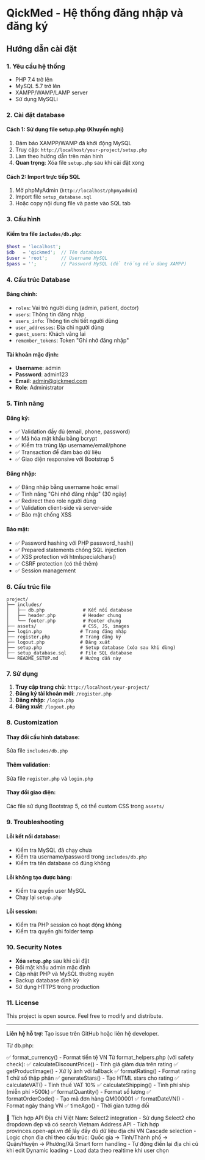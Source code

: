 # QickMed - Hệ thống đăng nhập và đăng ký

## Hướng dẫn cài đặt

### 1. Yêu cầu hệ thống

- PHP 7.4 trở lên
- MySQL 5.7 trở lên
- XAMPP/WAMP/LAMP server
- Sử dụng MySQLi

### 2. Cài đặt database

#### Cách 1: Sử dụng file setup.php (Khuyến nghị)

1. Đảm bảo XAMPP/WAMP đã khởi động MySQL
2. Truy cập: `http://localhost/your-project/setup.php`
3. Làm theo hướng dẫn trên màn hình
4. **Quan trọng**: Xóa file `setup.php` sau khi cài đặt xong

#### Cách 2: Import trực tiếp SQL

1. Mở phpMyAdmin (`http://localhost/phpmyadmin`)
2. Import file `setup_database.sql`
3. Hoặc copy nội dung file và paste vào SQL tab

### 3. Cấu hình

#### Kiểm tra file `includes/db.php`:

```php
$host = 'localhost';
$db   = 'qickmed';  // Tên database
$user = 'root';     // Username MySQL
$pass = '';         // Password MySQL (để trống nếu dùng XAMPP)
```

### 4. Cấu trúc Database

#### Bảng chính:

- `roles`: Vai trò người dùng (admin, patient, doctor)
- `users`: Thông tin đăng nhập
- `users_info`: Thông tin chi tiết người dùng
- `user_addresses`: Địa chỉ người dùng
- `guest_users`: Khách vãng lai
- `remember_tokens`: Token "Ghi nhớ đăng nhập"

#### Tài khoản mặc định:

- **Username**: admin
- **Password**: admin123
- **Email**: admin@qickmed.com
- **Role**: Administrator

### 5. Tính năng

#### Đăng ký:

- ✅ Validation đầy đủ (email, phone, password)
- ✅ Mã hóa mật khẩu bằng bcrypt
- ✅ Kiểm tra trùng lặp username/email/phone
- ✅ Transaction để đảm bảo dữ liệu
- ✅ Giao diện responsive với Bootstrap 5

#### Đăng nhập:

- ✅ Đăng nhập bằng username hoặc email
- ✅ Tính năng "Ghi nhớ đăng nhập" (30 ngày)
- ✅ Redirect theo role người dùng
- ✅ Validation client-side và server-side
- ✅ Bảo mật chống XSS

#### Bảo mật:

- ✅ Password hashing với PHP password_hash()
- ✅ Prepared statements chống SQL injection
- ✅ XSS protection với htmlspecialchars()
- ✅ CSRF protection (có thể thêm)
- ✅ Session management

### 6. Cấu trúc file

```
project/
├── includes/
│   ├── db.php              # Kết nối database
│   ├── header.php          # Header chung
│   └── footer.php          # Footer chung
├── assets/                 # CSS, JS, images
├── login.php              # Trang đăng nhập
├── register.php           # Trang đăng ký
├── logout.php             # Đăng xuất
├── setup.php              # Setup database (xóa sau khi dùng)
├── setup_database.sql     # File SQL database
└── README_SETUP.md        # Hướng dẫn này
```

### 7. Sử dụng

1. **Truy cập trang chủ**: `http://localhost/your-project/`
2. **Đăng ký tài khoản mới**: `/register.php`
3. **Đăng nhập**: `/login.php`
4. **Đăng xuất**: `/logout.php`

### 8. Customization

#### Thay đổi cấu hình database:

Sửa file `includes/db.php`

#### Thêm validation:

Sửa file `register.php` và `login.php`

#### Thay đổi giao diện:

Các file sử dụng Bootstrap 5, có thể custom CSS trong `assets/`

### 9. Troubleshooting

#### Lỗi kết nối database:

- Kiểm tra MySQL đã chạy chưa
- Kiểm tra username/password trong `includes/db.php`
- Kiểm tra tên database có đúng không

#### Lỗi không tạo được bảng:

- Kiểm tra quyền user MySQL
- Chạy lại `setup.php`

#### Lỗi session:

- Kiểm tra PHP session có hoạt động không
- Kiểm tra quyền ghi folder temp

### 10. Security Notes

- **Xóa `setup.php`** sau khi cài đặt
- Đổi mật khẩu admin mặc định
- Cập nhật PHP và MySQL thường xuyên
- Backup database định kỳ
- Sử dụng HTTPS trong production

### 11. License

This project is open source. Feel free to modify and distribute.

---

**Liên hệ hỗ trợ**: Tạo issue trên GitHub hoặc liên hệ developer.

Từ db.php:

✅ format_currency() - Format tiền tệ VN
Từ format_helpers.php (với safety check):
✅ calculateDiscountPrice() - Tính giá giảm dựa trên rating
✅ getProductImage() - Xử lý ảnh với fallback
✅ formatRating() - Format rating 1 chữ số thập phân
✅ generateStars() - Tạo HTML stars cho rating
✅ calculateVAT() - Tính thuế VAT 10%
✅ calculateShipping() - Tính phí ship (miễn phí >500k)
✅ formatQuantity() - Format số lượng
✅ formatOrderCode() - Tạo mã đơn hàng QM000001
✅ formatDateVN() - Format ngày tháng VN
✅ timeAgo() - Thời gian tương đối

🏢 Tích hợp API Địa chỉ Việt Nam:
Select2 integration - Sử dụng Select2 cho dropdown đẹp và có search
Vietnam Address API - Tích hợp provinces.open-api.vn để lấy đầy đủ dữ liệu địa chỉ VN
Cascade selection - Logic chọn địa chỉ theo cấu trúc:
Quốc gia → Tỉnh/Thành phố → Quận/Huyện → Phường/Xã
Smart form handling - Tự động điền lại địa chỉ cũ khi edit
Dynamic loading - Load data theo realtime khi user chọn
